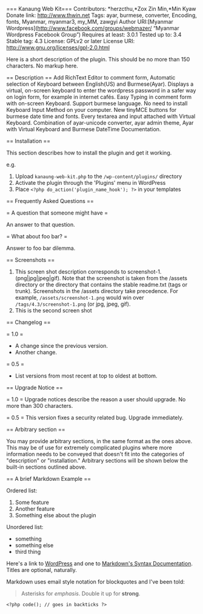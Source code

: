 === Kanaung Web Kit===
Contributors: *herzcthu,*Zox Zin Min,*Min Kyaw
Donate link: http://www.thwin.net
Tags: ayar, burmese, converter, Encoding, fonts, Myanmar, myanmar3, my_MM, zawgyi
Author URI:[Myanmar Wordpress](http://www.facebook.com/groups/webmazer/ “Myanmar Wordpress Facebook Group”)
Requires at least: 3.0.1
Tested up to: 3.4
Stable tag: 4.3
License: GPLv2 or later
License URI: http://www.gnu.org/licenses/gpl-2.0.html

Here is a short description of the plugin.  This should be no more than 150 characters.  No markup here.

== Description ==
Add RichText Editor to comment form, Automatic selection of Keyboard between English(US) and Burmese(Ayar). Displays a virtual, on-screen keyboard to enter the wordpress password in a safer way on login form, for example in internet cafés. Easy Typing in comment form with on-screen Keyboard. Support burmese language. No need to install Keyboard Input Method on your computer. New tinyMCE buttons for burmese date time and fonts. Every textarea and input attached with Virtual Keyboard. Combination of ayar-unicode converter, ayar admin theme, Ayar with Virtual Keyboard and Burmese DateTime Documentation.

== Installation ==

This section describes how to install the plugin and get it working.

e.g.

1. Upload `kanaung-web-kit.php` to the `/wp-content/plugins/` directory
1. Activate the plugin through the 'Plugins' menu in WordPress
1. Place `<?php do_action('plugin_name_hook'); ?>` in your templates

== Frequently Asked Questions ==

= A question that someone might have =

An answer to that question.

= What about foo bar? =

Answer to foo bar dilemma.

== Screenshots ==

1. This screen shot description corresponds to screenshot-1.(png|jpg|jpeg|gif). Note that the screenshot is taken from
the /assets directory or the directory that contains the stable readme.txt (tags or trunk). Screenshots in the /assets
directory take precedence. For example, `/assets/screenshot-1.png` would win over `/tags/4.3/screenshot-1.png`
(or jpg, jpeg, gif).
2. This is the second screen shot

== Changelog ==

= 1.0 =
* A change since the previous version.
* Another change.

= 0.5 =
* List versions from most recent at top to oldest at bottom.

== Upgrade Notice ==

= 1.0 =
Upgrade notices describe the reason a user should upgrade.  No more than 300 characters.

= 0.5 =
This version fixes a security related bug.  Upgrade immediately.

== Arbitrary section ==

You may provide arbitrary sections, in the same format as the ones above.  This may be of use for extremely complicated
plugins where more information needs to be conveyed that doesn't fit into the categories of "description" or
"installation."  Arbitrary sections will be shown below the built-in sections outlined above.

== A brief Markdown Example ==

Ordered list:

1. Some feature
1. Another feature
1. Something else about the plugin

Unordered list:

* something
* something else
* third thing

Here's a link to [WordPress](http://wordpress.org/ "Your favorite software") and one to [Markdown's Syntax Documentation][markdown syntax].
Titles are optional, naturally.

[markdown syntax]: http://daringfireball.net/projects/markdown/syntax
            "Markdown is what the parser uses to process much of the readme file"

Markdown uses email style notation for blockquotes and I've been told:
> Asterisks for *emphasis*. Double it up  for **strong**.

`<?php code(); // goes in backticks ?>`
